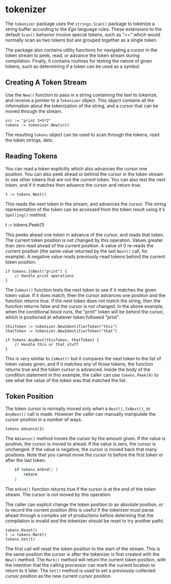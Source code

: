 # tokenizer

The `tokenizer` package uses the `strings.Scan()` package to tokenize
a string buffer according to the _Ego_ language rules. These extensions
to the default `Scan()` behavior involve special tokens, such as ">="
which would normally scan as two tokens but are grouped together as a
single token.

The package also contains utility functions for navigating a cursor in
the token stream to peek, read, or advance the token stream during
compilation. Finally, it contains routines for testing the nature of
given tokens, such as determining if a token can be used as a symbol.

## Creating A Token Stream

Use the `New()` function to pass in a string containing the text to
tokenize, and receive a pointer to a `Tokenizer` object. This object
contains all the information about the tokenization of the string,
and a cursor that can be moved through the stream.

    src := "print 3+5*2"
    tokens := tokenizer.New(src)

The resulting `tokens` object can be used to scan through the tokens, read the token strings,  detc.

## Reading Tokens

You can read a token explicitly which also advances the cursor one position. You can also
peek ahead or behind the cursor in the token stream to see other tokens that are not the
_current_ token. You can also test the next token, and if it matches then advance the cursor and return true.

    t := tokens.Next()

This reads the next token in the stream, and advances the cursor. The string representation of the token can be accessed from the token result using it's
`Spelling()` method.

   t := tokens.Peek(1)

This peeks ahead one token in advance of the cursor, and reads that token.
The current token position is not changed by this operation. Values greater
than zero read ahead of the current position. A value of 0 re-reads the
current position (the same value returned by the last `Next()` call, for
example). A negative value reads previously-read tokens behind the current
token position.

    if tokens.IsNext("print") {
        // Handle print operations
    }

The `IsNext()` function tests the next token to see if it matches the given
token value. If it does match, then the cursor advances one position and
the function returns true. If the next token does not match the string,
then the function returns false and the cursor is not changed. In the above
example, when the conditional block runs, the "print" token will be behind
the cursor, which is positioned at whatever token followed "print".

    thisToken := tokenizer.NewIdentifierToken("this")
    thatToken := tokenizer.NewIdentifierToken("that")

    if tokens.AnyNext(thisToken, thatToken) {
        // Handle this or that stuff
    }

This is very similar to `IsNext()` but it compares the next token to the list of token
values given, and if it matches _any_ of those tokens, the function returns true and the
token cursor is advanced. Inside the body of the condition statement in this example,
the caller can use `tokens.Peek(0)` to see what the value of the token was that matched
the list.

## Token Position

The token cursor is normally moved only when a `Next()`, `IsNext()`, or `AnyNext()`
call is made. However the caller can manually manipulate the cursor position in a
number of ways.

    tokens.Advance(1)

The `Advance()` method moves the cursor by the amount given. If the value is
positive, the cursor is moved to ahead. If the value is zero, the cursor is
unchanged. If the value is negative, the cursor is moved back that many
positions. Note that you cannot move the cursor to before the first token
or after the last token.

```go
    if tokens.AtEnd() {
        return
    }
```

The `AtEnd()` function returns true if the cursor is at the end of the
token stream. The cursor is not moved by this operation.

The caller can explicit change the token position to an absolute position,
or to record the current position (this is useful if the tokenizer must
parse ahead through a complex set of productions before deterining that
the compilation is invalid and the tokenizer should be reset to try
another path).

    tokens.Reset()
    t := tokens.Mark()
    tokens.Set(t)

The first call will reset the token position to the start of the stream.
This is the same position the cursor is after the tokenizer is first
created with the `New()` method. The `Mark()` method will return the
current token position, with the intention that the calling processor
can _mark_ the current location to return to it later. The `Set()` method
is used to set a previously-collected cursor position as the new current
cursor position.

